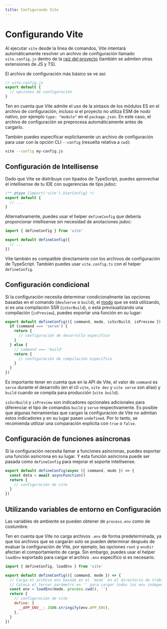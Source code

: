 ```yaml
---
title: Configurando Vite
---
```


# Configurando Vite

Al ejecutar `vite` desde la línea de comandos, Vite intentará automáticamente resolver un archivo de configuración llamado `vite.config.js` dentro de la [raíz del proyecto](/guide/#index-html-y-raiz-del-proyecto) (también se admiten otras extensiones de JS y TS).

El archivo de configuración más básico se ve así:

```js
// vite.config.js
export default {
  // opciones de configuración
}
```

Ten en cuenta que Vite admite el uso de la sintaxis de los módulos ES en el archivo de configuración, incluso si el proyecto no utiliza ESM de nodo nativo, por ejemplo `type: "module"` en el `package.json`. En este caso, el archivo de configuración se preprocesa automáticamente antes de cargarlo.

También puedes especificar explícitamente un archivo de configuración para usar con la opción CLI `--config` (resuelta relativa a `cwd`):

```bash
vite --config my-config.js
```

## Configuración de Intellisense

Dado que Vite se distribuye con tipados de TypeScript, puedes aprovechar el intellisense de tu IDE con sugerencias de tipo jsdoc:

```js
/** @type {import('vite').UserConfig} */
export default {
  // ...
}
```

Alternativamente, puedes usar el helper `defineConfig` que debería proporcionar intellisense sin necesidad de anotaciones jsdoc:

```js
import { defineConfig } from 'vite'

export default defineConfig({
  // ...
})
```

Vite también es compatible directamente con los archivos de configuración de TypeScript. También puedes usar `vite.config.ts` con el helper `defineConfig`.

## Configuración condicional

Si la configuración necesita determinar condicionalmente las opciones basadas en el comando (`dev`/`serve` o `build`), el [modo](/guide/env-and-mode) que se está utilizando, si es una compilación SSR (`isSsrBuild`), o está previsualizando una compilación (`isPreview`), puedes exportar una función en su lugar:

```js
export default defineConfig(({ command, mode, isSsrBuild, isPreview }) => {
  if (command === 'serve') {
    return {
      // configuración de desarrollo específico
    }
  } else {
    // command === 'build'
    return {
      // configuración de compilación específico
    }
  }
})
```

Es importante tener en cuenta que en la API de Vite, el valor de `command` es `serve` durante el desarrollo (en el cli `vite`, `vite dev` y `vite serve` son alias) y `build` cuando se compila para producción (`vite build`).

`isSsrBuild` y `isPreview` son indicadores opcionales adicionales para diferenciar el tipo de comandos `build` y `serve` respectivamente. Es posible que algunas herramientas que cargan la configuración de Vite no admitan estos indicadores y en su lugar pasen `undefined`. Por lo tanto, se recomienda utilizar una comparación explícita con `true` o `false`.

## Configuración de funciones asíncronas

Si la configuración necesita llamar a funciones asíncronas, puedes exportar una función asíncrona en su lugar. Y esta función asíncrona puede ser pasada como `defineConfig` para mejorar el soporte intellisense.

```js
export default defineConfig(async ({ command, mode }) => {
  const data = await asyncFunction()
  return {
    // configuración de vite
  }
})
```

## Utilizando variables de entorno en Configuración

Las variables de ambiente se pueden obtener de `process.env` como de costumbre.

Ten en cuenta que Vite no carga archivos `.env` de forma predeterminada, ya que los archivos que se cargarán solo se pueden determinar después de evaluar la configuración de Vite, por ejemplo, las opciones `root` y `envDir` afectan el comportamiento de carga. Sin embargo, puedes usar el helper `loadEnv` exportado para cargar el archivo `.env` específico si es necesario.

```js
import { defineConfig, loadEnv } from 'vite'

export default defineConfig(({ command, mode }) => {
  // Carga el archivo env basado en el `modo` en el directorio de trabajo actual.
  // Coloca el tercer parámetro en '' para cargar todos los env independientemente del prefijo `VITE_`.
  const env = loadEnv(mode, process.cwd(), '')
  return {
    // configuración de vite
    define: {
      __APP_ENV__: JSON.stringify(env.APP_ENV),
    },
  }
})
```
